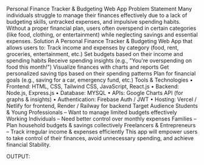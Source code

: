 Personal Finance Tracker & Budgeting Web App
Problem Statement
Many individuals struggle to manage their finances effectively due to a lack of budgeting
skills, untracked expenses, and impulsive spending habits. Without a proper financial plan,
users often overspend in certain categories (like food, clothing, or entertainment) while
neglecting savings and essential expenses.
Solution
A Personal Finance Tracker & Budgeting Web App that allows users to:
 Track income and expenses by category (food, rent, groceries, entertainment, etc.)
 Set budgets based on their income and spending habits
 Receive spending insights (e.g., "You're overspending on food this month!")
 Visualize finances with charts and reports
 Get personalized saving tips based on their spending patterns
 Plan for financial goals (e.g., saving for a car, emergency fund, etc.)
Tools & Technologies
• Frontend: HTML, CSS, Tailwind CSS, JavaScript, React.js
• Backend: Node.js, Express.js
• Database: MYSQL
• APIs: Google Charts API (for graphs & insights)
• Authentication: Firebase Auth / JWT
• Hosting: Vercel / Netlify for frontend, Render / Railway for backend
Target Audience
 Students & Young Professionals – Want to manage limited budgets effectively
 Working Individuals – Need better control over monthly expenses
 Families – Plan household budgets & savings collectively
 Freelancers & Entrepreneurs – Track irregular income & expenses efficiently
This app will empower users to take control of their
finances, avoid unnecessary spending, and achieve financial Stability.

OUTPUT:
